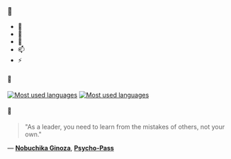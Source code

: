 ### 👋

- 🔭
- 🌱
- 💬
- 📫
- ⚡

#### 🧏

[![Most used languages](https://github-readme-stats-aynah.vercel.app/api/top-langs/?username=aynh&theme=solarized-dark&langs_count=6&layout=compact&hide_title=true)](https://github.com/anuraghazra/github-readme-stats#gh-dark-mode-only)
[![Most used languages](https://github-readme-stats-aynah.vercel.app/api/top-langs/?username=aynh&theme=solarized-light&langs_count=6&layout=compact&hide_title=true)](https://github.com/anuraghazra/github-readme-stats#gh-light-mode-only)

#### 💬

> "As a leader, you need to learn from the mistakes of others, not your own."

&mdash; [**Nobuchika Ginoza**](https://myanimelist.net/character.php?q=Nobuchika%20Ginoza&cat=character), [**Psycho-Pass**](https://myanimelist.net/search/all?q=Psycho-Pass&cat=all)
